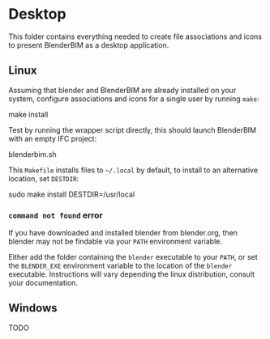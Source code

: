 Desktop
=======

This folder contains everything needed to create file associations and icons to
present BlenderBIM as a desktop application.

Linux
-----

Assuming that blender and BlenderBIM are already installed on your system,
configure associations and icons for a single user by running `make`:

  make install

Test by running the wrapper script directly, this should launch BlenderBIM with
an empty IFC project:

  blenderbim.sh

This `Makefile` installs files to `~/.local` by default, to install to an
alternative location, set `DESTDIR`:

  sudo make install DESTDIR=/usr/local

### `command not found` error

If you have downloaded and installed blender from blender.org, then blender may
not be findable via your `PATH` environment variable.

Either add the folder containing the `blender` executable to your `PATH`, or
set the `BLENDER_EXE` environment variable to the location of the `blender`
executable.
Instructions will vary depending the linux distribution, consult your documentation.

Windows
-------

TODO
